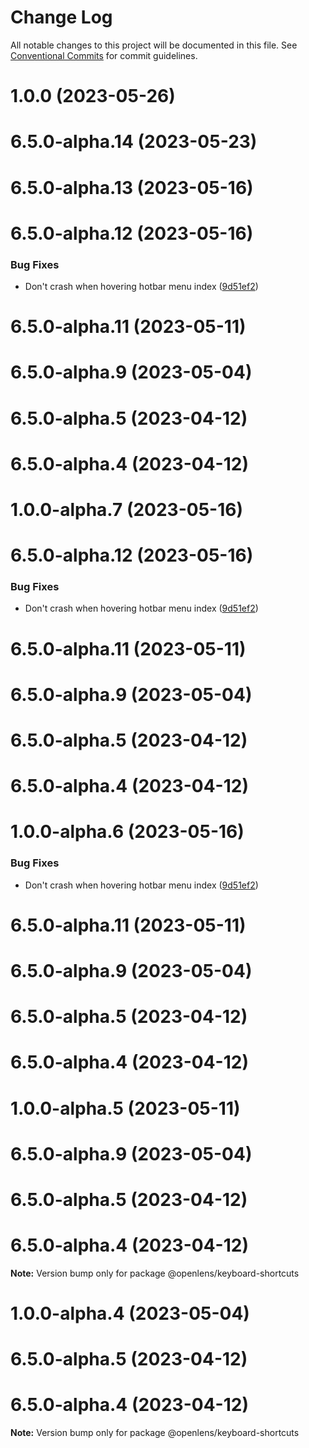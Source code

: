 # Change Log

All notable changes to this project will be documented in this file.
See [Conventional Commits](https://conventionalcommits.org) for commit guidelines.

# 1.0.0 (2023-05-26)



# 6.5.0-alpha.14 (2023-05-23)



# 6.5.0-alpha.13 (2023-05-16)



# 6.5.0-alpha.12 (2023-05-16)


### Bug Fixes

* Don't crash when hovering hotbar menu index ([9d51ef2](https://github.com/lensapp/lens/commit/9d51ef2aa69c6c9df0fd57281b25131a10efd27a))



# 6.5.0-alpha.11 (2023-05-11)



# 6.5.0-alpha.9 (2023-05-04)



# 6.5.0-alpha.5 (2023-04-12)



# 6.5.0-alpha.4 (2023-04-12)





# 1.0.0-alpha.7 (2023-05-16)



# 6.5.0-alpha.12 (2023-05-16)


### Bug Fixes

* Don't crash when hovering hotbar menu index ([9d51ef2](https://github.com/lensapp/lens/commit/9d51ef2aa69c6c9df0fd57281b25131a10efd27a))



# 6.5.0-alpha.11 (2023-05-11)



# 6.5.0-alpha.9 (2023-05-04)



# 6.5.0-alpha.5 (2023-04-12)



# 6.5.0-alpha.4 (2023-04-12)





# 1.0.0-alpha.6 (2023-05-16)


### Bug Fixes

* Don't crash when hovering hotbar menu index ([9d51ef2](https://github.com/lensapp/lens/commit/9d51ef2aa69c6c9df0fd57281b25131a10efd27a))



# 6.5.0-alpha.11 (2023-05-11)



# 6.5.0-alpha.9 (2023-05-04)



# 6.5.0-alpha.5 (2023-04-12)



# 6.5.0-alpha.4 (2023-04-12)





# 1.0.0-alpha.5 (2023-05-11)



# 6.5.0-alpha.9 (2023-05-04)



# 6.5.0-alpha.5 (2023-04-12)



# 6.5.0-alpha.4 (2023-04-12)

**Note:** Version bump only for package @openlens/keyboard-shortcuts





# 1.0.0-alpha.4 (2023-05-04)



# 6.5.0-alpha.5 (2023-04-12)



# 6.5.0-alpha.4 (2023-04-12)

**Note:** Version bump only for package @openlens/keyboard-shortcuts
